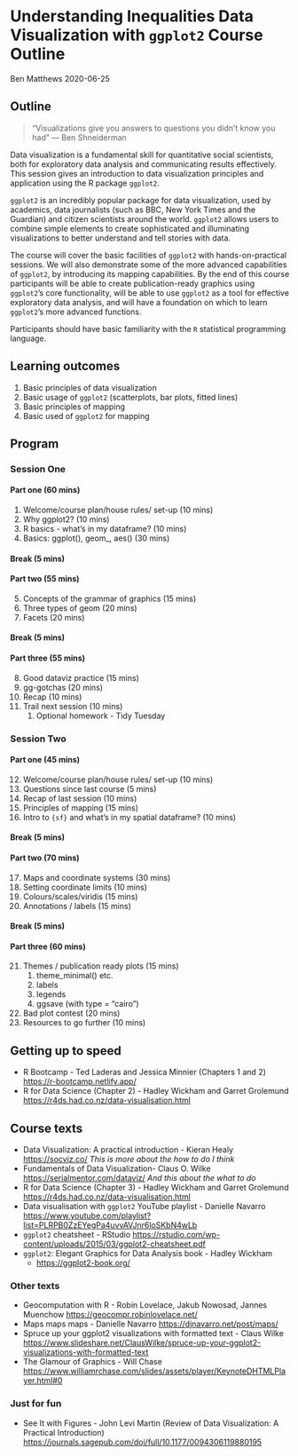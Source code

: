 Understanding Inequalities Data Visualization with `ggplot2` Course
Outline
================
Ben Matthews
2020-06-25

## Outline

> “Visualizations give you answers to questions you didn’t know you had”
> — Ben Shneiderman

Data visualization is a fundamental skill for quantitative social
scientists, both for exploratory data analysis and communicating results
effectively. This session gives an introduction to data visualization
principles and application using the R package `ggplot2`.

`ggplot2` is an incredibly popular package for data visualization, used
by academics, data journalists (such as BBC, New York Times and the
Guardian) and citizen scientists around the world. `ggplot2` allows
users to combine simple elements to create sophisticated and
illuminating visualizations to better understand and tell stories with
data.

The course will cover the basic facilities of `ggplot2` with
hands-on-practical sessions. We will also demonstrate some of the more
advanced capabilities of `ggplot2`, by introducing its mapping
capabilities. By the end of this course participants will be able to
create publication-ready graphics using `ggplot2`’s core functionality,
will be able to use `ggplot2` as a tool for effective exploratory data
analysis, and will have a foundation on which to learn `ggplot2`’s more
advanced functions.

Participants should have basic familiarity with the `R` statistical
programming language.

## Learning outcomes

1.  Basic principles of data visualization
2.  Basic usage of `ggplot2` (scatterplots, bar plots, fitted lines)
3.  Basic principles of mapping
4.  Basic used of `ggplot2` for mapping

## Program

### Session One

#### Part one (60 mins)

1.  Welcome/course plan/house rules/ set-up (10 mins)
2.  Why ggplot2? (10 mins)
3.  R basics - what’s in my dataframe? (10 mins)
4.  Basics: ggplot(), geom\_<x>, aes() (30 mins)

#### Break (5 mins)

#### Part two (55 mins)

5.  Concepts of the grammar of graphics (15 mins)
6.  Three types of geom (20 mins)
7.  Facets (20 mins)

#### Break (5 mins)

#### Part three (55 mins)

8.  Good dataviz practice (15 mins)
9.  gg-gotchas (20 mins)
10. Recap (10 mins)
11. Trail next session (10 mins)
    1.  Optional homework - Tidy Tuesday

### Session Two

#### Part one (45 mins)

12. Welcome/course plan/house rules/ set-up (10 mins)
13. Questions since last course (5 mins)
14. Recap of last session (10 mins)
15. Principles of mapping (15 mins)
16. Intro to `{sf}` and what’s in my spatial dataframe? (10 mins)

#### Break (5 mins)

#### Part two (70 mins)

17. Maps and coordinate systems (30 mins)
18. Setting coordinate limits (10 mins)
19. Colours/scales/viridis (15 mins)
20. Annotations / labels (15 mins)

#### Break (5 mins)

#### Part three (60 mins)

21. Themes / publication ready plots (15 mins)
    1.  theme\_minimal() etc.
    2.  labels
    3.  legends
    4.  ggsave (with type = “cairo”)
22. Bad plot contest (20 mins)
23. Resources to go further (10 mins)

## Getting up to speed

  - R Bootcamp - Ted Laderas and Jessica Minnier (Chapters 1 and 2)
    <https://r-bootcamp.netlify.app/>
  - R for Data Science (Chapter 2) - Hadley Wickham and Garret Grolemund
    <https://r4ds.had.co.nz/data-visualisation.html>

## Course texts

  - Data Visualization: A practical introduction - Kieran Healy
    <https://socviz.co/> *This is more about the how to do I think*
  - Fundamentals of Data Visualization- Claus O. Wilke
    <https://serialmentor.com/dataviz/> *And this about the what to do*
  - R for Data Science (Chapter 3) - Hadley Wickham and Garret Grolemund
    <https://r4ds.had.co.nz/data-visualisation.html>
  - Data visualisation with `ggplot2` YouTube playlist - Danielle
    Navarro
    <https://www.youtube.com/playlist?list=PLRPB0ZzEYegPa4uvvAVJnr6loSKbN4wLb>
  - `ggplot2` cheatsheet - RStudio
    <https://rstudio.com/wp-content/uploads/2015/03/ggplot2-cheatsheet.pdf>
  - `ggplot2`: Elegant Graphics for Data Analysis book - Hadley Wickham
    - <https://ggplot2-book.org/>

### Other texts

  - Geocomputation with R - Robin Lovelace, Jakub Nowosad, Jannes
    Muenchow <https://geocompr.robinlovelace.net/>
  - Maps maps maps - Danielle Navarro <https://djnavarro.net/post/maps/>
  - Spruce up your ggplot2 visualizations with formatted text - Claus
    Wilke
    <https://www.slideshare.net/ClausWilke/spruce-up-your-ggplot2-visualizations-with-formatted-text>
  - The Glamour of Graphics - Will Chase
    <https://www.williamrchase.com/slides/assets/player/KeynoteDHTMLPlayer.html#0>

### Just for fun

  - See It with Figures - John Levi Martin (Review of Data
    Visualization: A Practical Introduction)
    <https://journals.sagepub.com/doi/full/10.1177/0094306119880195>
